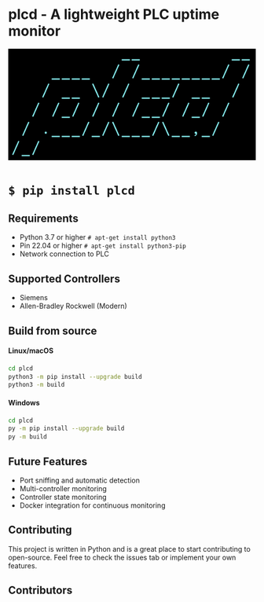 # plcd - A lightweight PLC uptime monitor

![logo](assets/logo_ascii.png)

# `$ pip install plcd`

## Requirements
- Python 3.7 or higher `# apt-get install python3`
- Pin 22.04 or higher `# apt-get install python3-pip`
- Network connection to PLC

## Supported Controllers
- Siemens
- Allen-Bradley Rockwell (Modern)

## Build from source
#### Linux/macOS
```bash
cd plcd
python3 -m pip install --upgrade build
python3 -m build
```

#### Windows
```bash
cd plcd
py -m pip install --upgrade build
py -m build
```

## Future Features
- Port sniffing and automatic detection
- Multi-controller monitoring
- Controller state monitoring
- Docker integration for continuous monitoring

## Contributing
This project is written in Python and is a great place to start contributing to open-source. Feel free to check the issues tab or implement your own features.

## Contributors